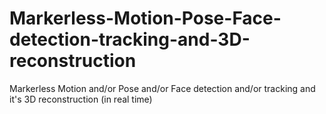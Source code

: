 # Markerless-Motion-Pose-Face-detection-tracking-and-3D-reconstruction
Markerless Motion and/or Pose and/or Face detection and/or tracking and  it's 3D reconstruction (in real time)
